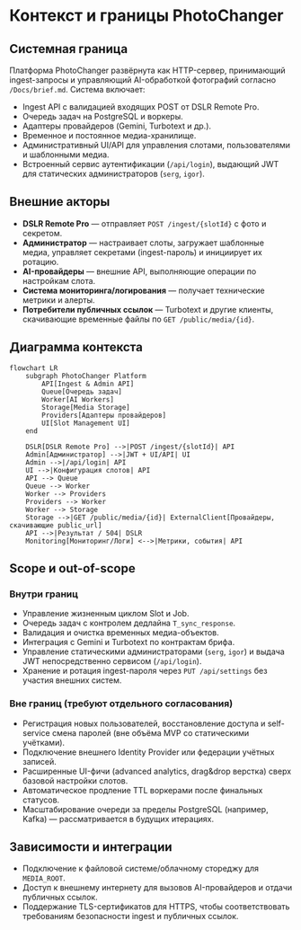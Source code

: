 # Контекст и границы PhotoChanger

## Системная граница
Платформа PhotoChanger развёрнута как HTTP-сервер, принимающий ingest-запросы и управляющий AI-обработкой фотографий согласно `/Docs/brief.md`. Система включает:
- Ingest API c валидацией входящих POST от DSLR Remote Pro.
- Очередь задач на PostgreSQL и воркеры.
- Адаптеры провайдеров (Gemini, Turbotext и др.).
- Временное и постоянное медиа-хранилище.
- Административный UI/API для управления слотами, пользователями и шаблонными медиа.
- Встроенный сервис аутентификации (`/api/login`), выдающий JWT для статических администраторов (`serg`, `igor`).

## Внешние акторы
- **DSLR Remote Pro** — отправляет `POST /ingest/{slotId}` с фото и секретом.
- **Администратор** — настраивает слоты, загружает шаблонные медиа, управляет секретами (ingest-пароль) и инициирует их ротацию.
- **AI-провайдеры** — внешние API, выполняющие операции по настройкам слота.
- **Система мониторинга/логирования** — получает технические метрики и алерты.
- **Потребители публичных ссылок** — Turbotext и другие клиенты, скачивающие временные файлы по `GET /public/media/{id}`.

## Диаграмма контекста
```mermaid
flowchart LR
    subgraph PhotoChanger Platform
        API[Ingest & Admin API]
        Queue[Очередь задач]
        Worker[AI Workers]
        Storage[Media Storage]
        Providers[Адаптеры провайдеров]
        UI[Slot Management UI]
    end

    DSLR[DSLR Remote Pro] -->|POST /ingest/{slotId}| API
    Admin[Администратор] -->|JWT + UI/API| UI
    Admin -->|/api/login| API
    UI -->|Конфигурация слотов| API
    API --> Queue
    Queue --> Worker
    Worker --> Providers
    Providers --> Worker
    Worker --> Storage
    Storage -->|GET /public/media/{id}| ExternalClient[Провайдеры, скачивающие public_url]
    API -->|Результат / 504| DSLR
    Monitoring[Мониторинг/Логи] <-->|Метрики, события| API
```

## Scope и out-of-scope
### Внутри границ
- Управление жизненным циклом Slot и Job.
- Очередь задач с контролем дедлайна `T_sync_response`.
- Валидация и очистка временных медиа-объектов.
- Интеграция с Gemini и Turbotext по контрактам брифа.
- Управление статическими администраторами (`serg`, `igor`) и выдача JWT непосредственно сервисом (`/api/login`).
- Хранение и ротация ingest-пароля через `PUT /api/settings` без участия внешних систем.

### Вне границ (требуют отдельного согласования)
- Регистрация новых пользователей, восстановление доступа и self-service смена паролей (вне объёма MVP со статическими учётками).
- Подключение внешнего Identity Provider или федерации учётных записей.
- Расширенные UI-фичи (advanced analytics, drag&drop верстка) сверх базовой настройки слотов.
- Автоматическое продление TTL воркерами после финальных статусов.
- Масштабирование очереди за пределы PostgreSQL (например, Kafka) — рассматривается в будущих итерациях.

## Зависимости и интеграции
- Подключение к файловой системе/облачному стореджу для `MEDIA_ROOT`.
- Доступ к внешнему интернету для вызовов AI-провайдеров и отдачи публичных ссылок.
- Поддержание TLS-сертификатов для HTTPS, чтобы соответствовать требованиям безопасности ingest и публичных ссылок.
